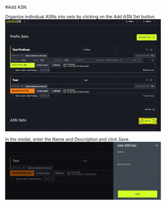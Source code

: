 #Add ASN

Organize individual ASNs into sets by clicking on the Add ASN Set button. 
![](img/addasn.png)


In the modal, enter the Name and Description and click Save. 
![](img/asnmodal.png)
